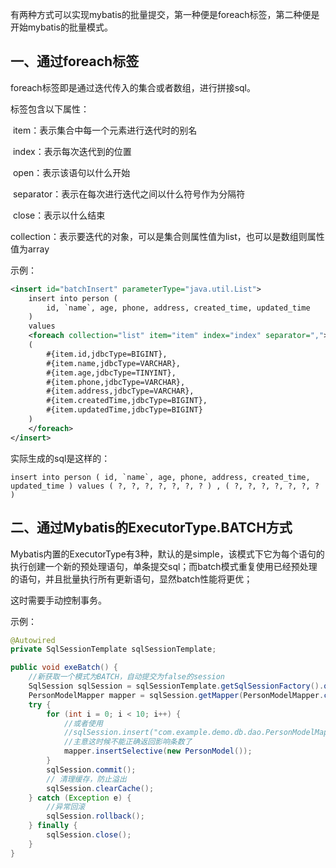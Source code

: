 有两种方式可以实现mybatis的批量提交，第一种便是foreach标签，第二种便是开始mybatis的批量模式。

## 一、通过foreach标签

foreach标签即是通过迭代传入的集合或者数组，进行拼接sql。

标签包含以下属性：

​	item：表示集合中每一个元素进行迭代时的别名

​	index：表示每次迭代到的位置

​	open：表示该语句以什么开始

​	separator：表示在每次进行迭代之间以什么符号作为分隔符

​	close：表示以什么结束

​	collection：表示要迭代的对象，可以是集合则属性值为list，也可以是数组则属性值为array



示例：

```xml
<insert id="batchInsert" parameterType="java.util.List">
    insert into person (
        id, `name`, age, phone, address, created_time, updated_time
    )
    values
    <foreach collection="list" item="item" index="index" separator=",">
    (
        #{item.id,jdbcType=BIGINT},
        #{item.name,jdbcType=VARCHAR},
        #{item.age,jdbcType=TINYINT},
        #{item.phone,jdbcType=VARCHAR},
        #{item.address,jdbcType=VARCHAR},
        #{item.createdTime,jdbcType=BIGINT},
        #{item.updatedTime,jdbcType=BIGINT}
    )
    </foreach>
</insert>
```



实际生成的sql是这样的：

```mysql
insert into person ( id, `name`, age, phone, address, created_time, updated_time ) values ( ?, ?, ?, ?, ?, ?, ? ) , ( ?, ?, ?, ?, ?, ?, ? )
```



## 二、通过Mybatis的ExecutorType.BATCH方式

Mybatis内置的ExecutorType有3种，默认的是simple，该模式下它为每个语句的执行创建一个新的预处理语句，单条提交sql；而batch模式重复使用已经预处理的语句，并且批量执行所有更新语句，显然batch性能将更优；

这时需要手动控制事务。



示例：

```java
@Autowired
private SqlSessionTemplate sqlSessionTemplate;

public void exeBatch() {
    //新获取一个模式为BATCH，自动提交为false的session
    SqlSession sqlSession = sqlSessionTemplate.getSqlSessionFactory().openSession(ExecutorType.BATCH, false);
    PersonModelMapper mapper = sqlSession.getMapper(PersonModelMapper.class);
    try {
        for (int i = 0; i < 10; i++) {
            //或者使用
            //sqlSession.insert("com.example.demo.db.dao.PersonModelMapper.insertSelective", new PersonModel());
            //主意这时候不能正确返回影响条数了
            mapper.insertSelective(new PersonModel());
        }
        sqlSession.commit();
        // 清理缓存，防止溢出
        sqlSession.clearCache();
    } catch (Exception e) {
        //异常回滚
        sqlSession.rollback();
    } finally {
        sqlSession.close();
    }
}
```

